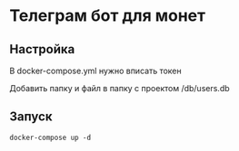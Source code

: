 # Телеграм бот для монет

## Настройка

В docker-compose.yml нужно вписать токен

Добавить папку и файл в папку с проектом
/db/users.db

## Запуск 

```shell
docker-compose up -d
```
